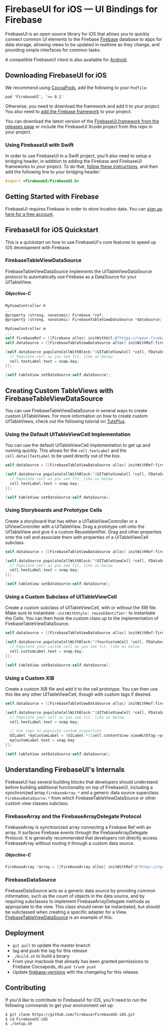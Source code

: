 # FirebaseUI for iOS — UI Bindings for Firebase

FirebaseUI is an open-source library for iOS that allows you to quickly connect common UI elements to the Firebase [Firebase](https://www.firebase.com/?utm_source=firebaseui-ios) database to apps for data storage, allowing views to be updated in realtime as they change, and providing simple interfaces for common tasks.

A compatible FirebaseUI client is also available for [Android](https://github.com/firebase/FirebaseUI-Android).

## Downloading FirebaseUI for iOS

We recommend using [CocoaPods](http://cocoapods.org/?q=firebaseui-ios), add
the following to your `Podfile`:

```
pod 'FirebaseUI', '>= 0.1'
```

Otherwise, you need to download the framework and
add it to your project. You also need to [add the Firebase
framework](https://www.firebase.com/docs/ios-quickstart.html?utm_source=firebaseui-ios) to your project.

You can download the latest version of the [FirebaseUI.framework from the releases
page](https://github.com/firebase/FirebaseUI-iOS/releases) or include the FirebaseUI
Xcode project from this repo in your project.

### Using FirebaseUI with Swift

In order to use FirebaseUI in a Swift project, you'll also need to setup a bridging
header, in addition to adding the Firebase and FirebaseUI frameworks
to your project. To do that, [follow these instructions](https://www.firebase.com/docs/ios/guide/setup.html#section-swift), and then add the following line to your bridging header:

````objective-c
#import <FirebaseUI/FirebaseUI.h>
````

## Getting Started with Firebase

FirebaseUI requires Firebase in order to store location data. You can [sign up here for a free
account](https://www.firebase.com/signup/?utm_source=firebaseui-ios).


## FirebaseUI for iOS Quickstart

This is a quickstart on how to use FirebaseUI's core features to speed up iOS development with Firebase.

### FirebaseTableViewDataSource

FirebaseTableViewDataSource implements the UITableViewDataSource protocol to automatically use Firebase as a DataSource for your UITableView.

##### Objective-C
```objective-c
MyViewController.h
...
@property (strong, nonatomic) Firebase *ref;
@property (strong, nonatomic) FirebaseTableViewDataSource *dataSource;
```

```objective-c
MyViewController.m
...
self.firebaseRef = [[Firebase alloc] initWithUrl:@"https://<your-firebase>.firebaseio.com/"];
self.dataSource = [[FirebaseTableViewDataSource alloc] initWithRef:firebaseRef reuseIdentifier:@"<your-reuse-identifier>" view:self.tableView];

[self.dataSource populateCellWithBlock:^(UITableViewCell *cell, FDataSnapshot *snap) {
  // Populate cell as you see fit, like as below
  cell.textLabel.text = snap.key;
}];

[self.tableView setDataSource:self.dataSource];
```

## Creating Custom TableViews with FirebaseTableViewDataSource

You can use FirebaseTableViewDataSource in several ways to create custom UITableViews. For more information on how to create custom UITableViews, check out the following tutorial on [TutsPlus](http://code.tutsplus.com/tutorials/ios-sdk-crafting-custom-uitableview-cells--mobile-15702).

### Using the Default UITableViewCell Implementation

You can use the default UITableViewCell implementation to get up and running quickly. This allows for the `cell.textLabel` and the `cell.detailTextLabel` to be used directly out of the box.

```objective-c
self.dataSource = [[FirebaseTableViewDataSource alloc] initWithRef:firebaseRef reuseIdentifier:@"<your-reuse-identifier>" view:self.tableView];

[self.dataSource populateCellWithBlock:^(UITableViewCell *cell, FDataSnapshot *snap) {
  // Populate cell as you see fit, like as below
  cell.textLabel.text = snap.key;
}];

[self.tableView setDataSource:self.dataSource];
```

### Using Storyboards and Prototype Cells

Create a storyboard that has either a UITableViewController or a UIViewController with a UITableView. Drag a prototype cell onto the UITableView and give it a custom ReuseIdentifier. Drag and other properties onto the cell and associate them with properties of a UITableViewCell subclass.

```objective-c
self.dataSource = [[FirebaseTableViewDataSource alloc] initWithRef:firebaseRef reuseIdentifier:@"<your-reuse-identifier>" view:self.tableView];

[self.dataSource populateCellWithBlock:^(UITableViewCell *cell, FDataSnapshot *snap) {
  // Populate cell as you see fit, like as below
  cell.textLabel.text = snap.key;
}];

[self.tableView setDataSource:self.dataSource];
```

### Using a Custom Subclass of UITableViewCell

Create a custom subclass of UITableViewCell, with or without the XIB file. Make sure to instantiate `-initWithStyle: reuseIdentifier:` to instantiate the Cells. You can then hook the custom class up to the implementation of FirebaseTableViewDataSource.

```objective-c
self.dataSource = [[FirebaseTableViewDataSource alloc] initWithRef:firebaseRef cellClass:[YourCustomCell class] reuseIdentifier:@"<your-reuse-identifier>" view:self.tableView];

[self.dataSource populateCellWithBlock:^(YourCustomCell *cell, FDataSnapshot *snap) {
  // Populate your custom cell as you see fit, like as below
  cell.customLabel.text = snap.key;
}];

[self.tableView setDataSource:self.dataSource];
```

### Using a Custom XIB

Create a custom XIB file and add it to the cell prototype. You can then use this like any other UITableViewCell, though with custom tags if desired.

```objective-c
self.dataSource = [[FirebaseTableViewDataSource alloc] initWithRef:firebaseRef nibNamed:@"<your-xib>" reuseIdentifier:@"<your-reuse-identifier>" view:self.tableView];

[self.dataSource populateCellWithBlock:^(UITableViewCell *cell, FDataSnapshot *snap) {
  // Populate your cell as you see fit, like as below
  cell.textLabel.text = snap.key;

  // Use tags to populate custom properties
  UILabel *myCustomLabel = (UILabel *)[cell.contentView viewWithTag:<your-tag>];
  myCustomLabel.text = snap.key
}];

[self.tableView setDataSource:self.dataSource];
```

## Understanding FirebaseUI's Internals

FirebaseUI has several building blocks that developers should understand before building additional functionality on top of FirebaseUI, including a synchronized array `FirebaseArray.*` and a generic data source superclass `FirebaseDataSource.*` from which FirebaseTableViewDataSource or other custom view classes subclass.

### FirebaseArray and the FirebaseArrayDelegate Protocol

FirebaseArray is synchronized array connecting a Firebase Ref with an array. It surfaces Firebase events through the FirebaseArrayDelegate Protocol. It is generally recommended that developers not directly access FirebaseArray without routing it through a custom data source.

##### Objective-C
```objective-c
FirebaseArray *array = [[FirebaseArray alloc] initWithRef:@"https://<your-firebase>.firebaseio.com/"];

```

### FirebaseDataSource

FirebaseDataSource acts as a generic data source by providing common information, such as the count of objects in the data source, and by requiring subclasses to implement FirebaseArrayDelegate methods as appropriate to the view. This class should never be instantiated, but should be subclassed when creating a specific adapter for a View. [FirebaseTableViewDataSource](https://github.com/firebase/FirebaseUI-iOS/blob/master/FirebaseUI/Implementation/FirebaseTableViewDataSource.m) is an example of this.

## Deployment

- `git pull` to update the master branch
- tag and push the tag for this release
- `./build.sh` to build a binary
- From your macbook that already has been granted permissions to Firebase Cocoapods, do `pod trunk push`
- Update [firebase-versions](https://github.com/firebase/firebase-clients/blob/master/versions/firebase-versions.json) with the changelog for this release.

## Contributing

If you'd like to contribute to FirebaseUI for iOS, you'll need to run the
following commands to get your environment set up:

```bash
$ git clone https://github.com/firebase/FirebaseUI-iOS.git
$ cd FirebaseUI-iOS
$ ./setup.sh
```
